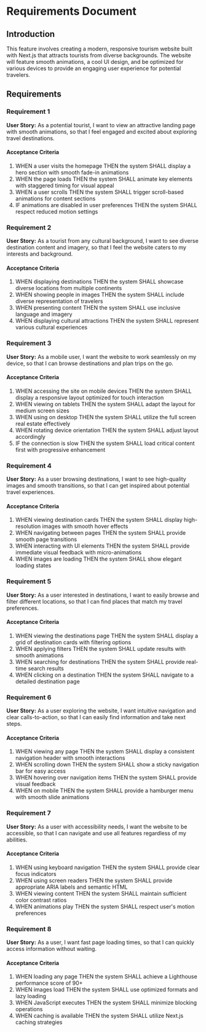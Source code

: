 # Requirements Document

## Introduction

This feature involves creating a modern, responsive tourism website built with Next.js that attracts tourists from diverse backgrounds. The website will feature smooth animations, a cool UI design, and be optimized for various devices to provide an engaging user experience for potential travelers.

## Requirements

### Requirement 1

**User Story:** As a potential tourist, I want to view an attractive landing page with smooth animations, so that I feel engaged and excited about exploring travel destinations.

#### Acceptance Criteria

1. WHEN a user visits the homepage THEN the system SHALL display a hero section with smooth fade-in animations
2. WHEN the page loads THEN the system SHALL animate key elements with staggered timing for visual appeal
3. WHEN a user scrolls THEN the system SHALL trigger scroll-based animations for content sections
4. IF animations are disabled in user preferences THEN the system SHALL respect reduced motion settings

### Requirement 2

**User Story:** As a tourist from any cultural background, I want to see diverse destination content and imagery, so that I feel the website caters to my interests and background.

#### Acceptance Criteria

1. WHEN displaying destinations THEN the system SHALL showcase diverse locations from multiple continents
2. WHEN showing people in images THEN the system SHALL include diverse representation of travelers
3. WHEN presenting content THEN the system SHALL use inclusive language and imagery
4. WHEN displaying cultural attractions THEN the system SHALL represent various cultural experiences

### Requirement 3

**User Story:** As a mobile user, I want the website to work seamlessly on my device, so that I can browse destinations and plan trips on the go.

#### Acceptance Criteria

1. WHEN accessing the site on mobile devices THEN the system SHALL display a responsive layout optimized for touch interaction
2. WHEN viewing on tablets THEN the system SHALL adapt the layout for medium screen sizes
3. WHEN using on desktop THEN the system SHALL utilize the full screen real estate effectively
4. WHEN rotating device orientation THEN the system SHALL adjust layout accordingly
5. IF the connection is slow THEN the system SHALL load critical content first with progressive enhancement

### Requirement 4

**User Story:** As a user browsing destinations, I want to see high-quality images and smooth transitions, so that I can get inspired about potential travel experiences.

#### Acceptance Criteria

1. WHEN viewing destination cards THEN the system SHALL display high-resolution images with smooth hover effects
2. WHEN navigating between pages THEN the system SHALL provide smooth page transitions
3. WHEN interacting with UI elements THEN the system SHALL provide immediate visual feedback with micro-animations
4. WHEN images are loading THEN the system SHALL show elegant loading states

### Requirement 5

**User Story:** As a user interested in destinations, I want to easily browse and filter different locations, so that I can find places that match my travel preferences.

#### Acceptance Criteria

1. WHEN viewing the destinations page THEN the system SHALL display a grid of destination cards with filtering options
2. WHEN applying filters THEN the system SHALL update results with smooth animations
3. WHEN searching for destinations THEN the system SHALL provide real-time search results
4. WHEN clicking on a destination THEN the system SHALL navigate to a detailed destination page

### Requirement 6

**User Story:** As a user exploring the website, I want intuitive navigation and clear calls-to-action, so that I can easily find information and take next steps.

#### Acceptance Criteria

1. WHEN viewing any page THEN the system SHALL display a consistent navigation header with smooth interactions
2. WHEN scrolling down THEN the system SHALL show a sticky navigation bar for easy access
3. WHEN hovering over navigation items THEN the system SHALL provide visual feedback
4. WHEN on mobile THEN the system SHALL provide a hamburger menu with smooth slide animations

### Requirement 7

**User Story:** As a user with accessibility needs, I want the website to be accessible, so that I can navigate and use all features regardless of my abilities.

#### Acceptance Criteria

1. WHEN using keyboard navigation THEN the system SHALL provide clear focus indicators
2. WHEN using screen readers THEN the system SHALL provide appropriate ARIA labels and semantic HTML
3. WHEN viewing content THEN the system SHALL maintain sufficient color contrast ratios
4. WHEN animations play THEN the system SHALL respect user's motion preferences

### Requirement 8

**User Story:** As a user, I want fast page loading times, so that I can quickly access information without waiting.

#### Acceptance Criteria

1. WHEN loading any page THEN the system SHALL achieve a Lighthouse performance score of 90+
2. WHEN images load THEN the system SHALL use optimized formats and lazy loading
3. WHEN JavaScript executes THEN the system SHALL minimize blocking operations
4. WHEN caching is available THEN the system SHALL utilize Next.js caching strategies